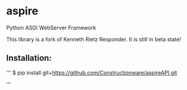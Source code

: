 # aspire
Python ASGI WebServer Framework

This library is a fork of Kenneth Rietz Responder.  It is still in beta state!

## Installation:

''' 
   $ pip install git+https://github.com/Constructionware/aspireAPI.git
   
'''


